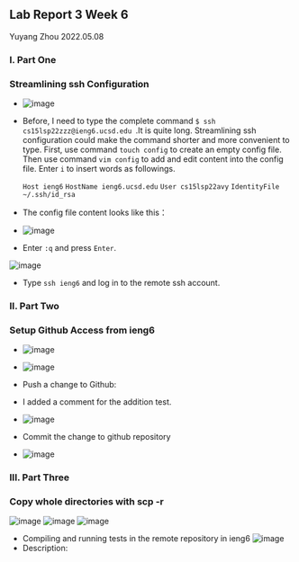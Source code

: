 ## Lab Report 3 Week 6

Yuyang Zhou
2022.05.08

### I. Part One
### Streamlining ssh Configuration
* ![image](lab3_1.jpeg)

* Before, I need to type the complete command `$ ssh cs15lsp22zzz@ieng6.ucsd.edu `.It is quite long. Streamlining ssh configuration could make the command shorter and more convenient to type. First, use command `touch config` to create an empty config file. Then use command `vim config` to add and edit content into the config file. Enter `i` to insert words as followings. 

    `Host ieng6`
    `HostName ieng6.ucsd.edu`
    `User cs15lsp22avy`
    `IdentityFile ~/.ssh/id_rsa`

* The config file content looks like this：
* ![image](Config.jpeg)
* Enter `:q` and press `Enter`.

 ![image](lab1_4.jpeg)
* Type `ssh ieng6` and log in to the remote ssh account. 



### II. Part Two
### Setup Github Access from ieng6
* ![image](Part2_lab3_1.jpeg)

* ![image](Part2_lab3_2.jpeg)

* Push a change to Github:
* I added a comment for the addition test.
* ![image](AddComment.jpeg)
* Commit the change to github repository
* ![image](push_origin.jpeg)




### III. Part Three
### Copy whole directories with scp -r
![image](lab_report3_part3_1.jpeg)
![image](lab_report3_part3_2.jpeg)
![image](lab_report3_part3_3.jpeg)

* Compiling and running tests in the remote repository in ieng6
![image](RunningTest.jpeg)
* Description:





